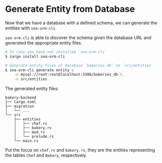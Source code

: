 # Generate Entity from Database

Now that we have a database with a defined schema, we can generate the entities with `sea-orm-cli`.

`sea-orm-cli` is able to discover the schema given the database URL and generated the appropriate entity files.

```sh
# In case you have not installed `sea-orm-cli`
$ cargo install sea-orm-cli
```

```sh
# Generate entity files of database `bakeries_db` to `src/entities`
$ sea-orm-cli generate entity \
    -u mysql://root:root@localhost:3306/bakeries_db \
    -o src/entities
```

The generated entity files:

```
bakery-backend
├── Cargo.toml
├── migration
│   └── ...
└── src
    ├── entities
    │   ├── chef.rs
    │   ├── bakery.rs
    │   ├── mod.rs
    │   └── prelude.rs
    └── main.rs
```

Put the focus on `chef.rs` and `bakery.rs`, they are the entities representing the tables `Chef` and `Bakery`, respectively.
